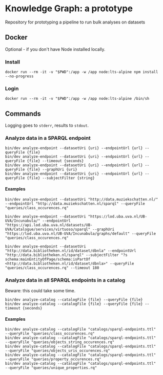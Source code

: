 # Knowledge Graph: a prototype

Repository for prototyping a pipeline to run bulk analyses on datasets

## Docker

Optional - if you don't have Node installed locally.

### Install

    docker run --rm -it -v "$PWD":/app -w /app node:lts-alpine npm install --no-progress

### Login

    docker run --rm -it -v "$PWD":/app -w /app node:lts-alpine /bin/sh

## Commands

Logging goes to `stderr`, results to `stdout`.

### Analyze data in a SPARQL endpoint

    bin/dev analyze-endpoint --datasetUri {uri} --endpointUrl {url} --queryFile {file}
    bin/dev analyze-endpoint --datasetUri {uri} --endpointUrl {url} --queryFile {file} --timeout {seconds}
    bin/dev analyze-endpoint --datasetUri {uri} --endpointUrl {url} --queryFile {file} --graphUri {uri}
    bin/dev analyze-endpoint --datasetUri {uri} --endpointUrl {url} --queryFile {file} --subjectFilter {string}

#### Examples

    bin/dev analyze-endpoint --datasetUri "http://data.muziekschatten.nl/" --endpointUrl "http://data.muziekschatten.nl/sparql" --queryFile "queries/class_occurences.rq"

    bin/dev analyze-endpoint --datasetUri "https://lod.uba.uva.nl/UB-UVA/Incunabula/" --endpointUrl "https://api.lod.uba.uva.nl/datasets/UB-UVA/Catalogue/services/virtuoso/sparql" --graphUri "https://lod.uba.uva.nl/UB-UVA/Incunabula/graphs/default" --queryFile "queries/class_occurences.rq"

    bin/dev analyze-endpoint --datasetUri "http://data.bibliotheken.nl/id/dataset/dbnla" --endpointUrl "http://data.bibliotheken.nl/sparql" --subjectFilter "?s schema:mainEntityOfPage/schema:isPartOf <http://data.bibliotheken.nl/id/dataset/dbnla>" --queryFile "queries/class_occurences.rq" --timeout 180

### Analyze data in all SPARQL endpoints in a catalog

Beware: this could take some time.

    bin/dev analyze-catalog --catalogFile {file} --queryFile {file}
    bin/dev analyze-catalog --catalogFile {file} --queryFile {file} --timeout {seconds}

#### Examples

    bin/dev analyze-catalog --catalogFile "catalogs/sparql-endpoints.ttl" --queryFile "queries/class_occurences.rq"
    bin/dev analyze-catalog --catalogFile "catalogs/sparql-endpoints.ttl" --queryFile "queries/objects_string_occurences.rq"
    bin/dev analyze-catalog --catalogFile "catalogs/sparql-endpoints.ttl" --queryFile "queries/objects_uris_occurences.rq"
    bin/dev analyze-catalog --catalogFile "catalogs/sparql-endpoints.ttl" --queryFile "queries/property_occurences.rq"
    bin/dev analyze-catalog --catalogFile "catalogs/sparql-endpoints.ttl" --queryFile "queries/unique_properties.rq"
